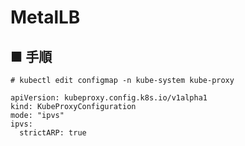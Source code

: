 # MetalLB
## ■ 手順
```
# kubectl edit configmap -n kube-system kube-proxy
```
```
apiVersion: kubeproxy.config.k8s.io/v1alpha1
kind: KubeProxyConfiguration
mode: "ipvs"
ipvs:
  strictARP: true
```
